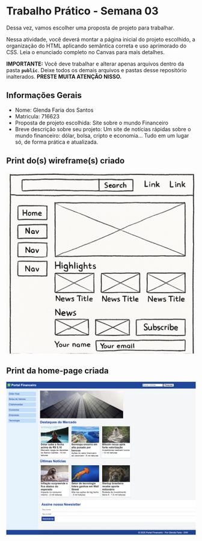 # Trabalho Prático - Semana 03

Dessa vez, vamos escolher uma proposta de projeto para trabalhar.

Nessa atividade, você deverá montar a página inicial do projeto escolhido, a organização do HTML aplicando semântica correta e uso aprimorado do CSS. Leia o enunciado completo no Canvas para mais detalhes.

**IMPORTANTE:** Você deve trabalhar e alterar apenas arquivos dentro da pasta **`public`**. Deixe todos os demais arquivos e pastas desse repositório inalterados. **PRESTE MUITA ATENÇÃO NISSO.**

## Informações Gerais

- Nome: Glenda Faria dos Santos
- Matricula: 716623
- Proposta de projeto escolhida: Site sobre o mundo Financeiro
- Breve descrição sobre seu projeto: Um site de notícias rápidas sobre o mundo financeiro: dólar, bolsa, cripto e economia... Tudo em um lugar só, de forma prática e atualizada.


## Print do(s) wireframe(s) criado

![alt text](public/image-2.png)

## Print da home-page criada

![alt text](public/image.png)
